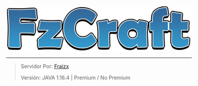 ![FzCraft logo](https://raw.githubusercontent.com/Fraizx/FzCraft/gh-pages/img/FzCraft%20Logo.png "FzCraft logo")

________________________________________________________________________________________________________________
> Servidor Por: [Fraizx](https://twitter.com/FraizxGD/)
> 
> Versión: JAVA 1.16.4 | Premium / No Premium

